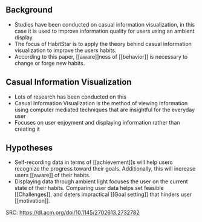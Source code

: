 
## Background 

- Studies have been conducted on casual information visualization, in this case it is used to improve information quality for users using an ambient display.
- The focus of HabitStar is to apply the theory behind casual information visualization to improve the users habits.
- According to this paper, [[aware]]ness of [[behavior]] is necessary to change or forge new habits.

## Casual Information Visualization

- Lots of research has been conducted on this
- Casual Information Visualization is the method of viewing information using computer mediated techniques that are insightful for the everyday user
- Focuses on user enjoyment and displaying information rather than creating it

## Hypotheses

- Self-recording data in terms of [[achievement]]s will help users recognize the progress toward their goals. Additionally, this will increase users [[aware]] of their habits.
- Displaying data through ambient light focuses the user on the current state of their habits. Comparing user data helps set feasible [[Challenges]], and deters impractical [[Goal setting]] that hinders user [[motivation]].

SRC: https://dl.acm.org/doi/10.1145/2702613.2732782